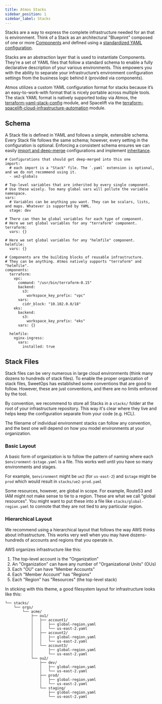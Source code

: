 ```yaml
---
title: Atmos Stacks
sidebar_position: 1
sidebar_label: Stacks
---
```


Stacks are a way to express the complete infrastructure needed for an that is environment. Think of a Stack as an architectural "Blueprint" composed of one or more [Components](/core-concepts/components) and defined using a [standardized YAML configuration](#schema).

Stacks are an abstraction layer that is used to instantiate Components. They’re a set of YAML files that follow a standard schema to enable a fully declarative description of your various environments. This empowers you with the ability to separate your infrastructure’s environment configuration settings from the business logic behind it (provided via components).

Atmos utilizes a custom YAML configuration format for stacks because it’s an easy-to-work-with format that is nicely portable across multiple tools. The stack YAML format is natively supported today via Atmos, the [terraform-yaml-stack-config](https://github.com/cloudposse/terraform-yaml-stack-config) module, and Spacelift via the [terraform-spacelift-cloud-infrastructure-automation](https://github.com/cloudposse/terraform-spacelift-cloud-infrastructure-automation) module.

## Schema

A Stack file is defined in YAML and follows a simple, extensible schema. Every Stack file follows the same schema; however, every setting in the configuration is optional. Enforcing a consistent schema ensures we can easily [import and deep-merge](/core-concepts/stacks/imports) configurations and implement [inheritance](/core-concepts/components/component-inheritance). 

```
# Configurations that should get deep-merged into this one
import:
  # each import is a "Stack" file. The `.yaml` extension is optional, and we do not recommend using it.
  - ue2-globals

# Top-level variables that are inherited by every single component. 
# Use these wisely. Too many global vars will pollute the variable namespace.
vars:
  # Variables can be anything you want. They can be scalars, lists, and maps. Whatever is supported by YAML.
  stage: dev

# There can then be global variables for each type of component. 
# Here we set global variables for any "terraform" component.
terraform:
  vars: {}

# Here we set global variables for any "helmfile" component.
helmfile:
  vars: {}

# Components are the building blocks of reusable infrastructure.
# They can be anything. Atmos natively supports "terraform" and "helmfile".
components:
  terraform:
    vpc:
      command: "/usr/bin/terraform-0.15"
      backend:
        s3:
          workspace_key_prefix: "vpc"
      vars:
        cidr_block: "10.102.0.0/18"
    eks:
      backend:
        s3:
          workspace_key_prefix: "eks"
      vars: {}

  helmfile:
    nginx-ingress:
      vars:
        installed: true
```

## Stack Files

Stack files can be very numerous in large cloud environments (think many dozens to hundreds of stack files). To enable the proper organization of stack files, SweetOps has established some conventions that are good to follow. However, these are just conventions, and there are no limits enforced by the tool.

By convention, we recommend to store all Stacks in a `stacks/` folder at the root of your infrastructure repository. This way it's clear where they live and helps keep the configuration separate from your code (e.g. HCL).

The filename of individual environment stacks can follow any convention, and the best one will depend on how you model environments at your organization. 


### Basic Layout

A basic form of organization is to follow the pattern of naming where each `$environment-$stage.yaml` is a file. This works well until you have so many environments and stages. 

For example, `$environment` might be `ue2` (for `us-east-2`) and `$stage` might be `prod` which would result in `stacks/ue2-prod.yaml`

Some resources, however, are global in scope. For example, Route53 and IAM might not make sense to tie to a region. These are what we call "global resources". You might want to put these into a file like `stacks/global-region.yaml` to connote that they are not tied to any particular region. 


### Hierarchical Layout

We recommend using a hierarchical layout that follows the way AWS thinks about infrastructure. This works very well when you may have dozens-hundreds of accounts and regions that you operate in.

AWS organizes infrastructure like this:
1. The top-level account is the "Organization"
2. An "Organization" can have any number of "Organizational Units" (OUs)
3. Each "OU" can have "Member Accounts"
4. Each "Member Account" has "Regions"
5. Each "Region" has "Resources" (the top-level stack)

In sticking with this theme, a good filesystem layout for infrastructure looks like this:

```
└── stacks/
    └── orgs/
        └── acme/
            ├── ou1/
            │   ├── account1/
            │   │   ├── global-region.yaml
            │   │   └── us-east-2.yaml
            │   ├── account2/
            │   │   ├── global-region.yaml
            │   │   └── us-east-2.yaml
            │   └── account3/
            │       ├── global-region.yaml
            │       └── us-east-2.yaml
            └── ou2/
                ├── dev/
                │   ├── global-region.yaml
                │   └── us-east-2.yaml
                ├── prod/
                │   ├── global-region.yaml
                │   └── us-east-2.yaml
                └── staging/
                    ├── global-region.yaml
                    └── us-east-2.yaml
```
